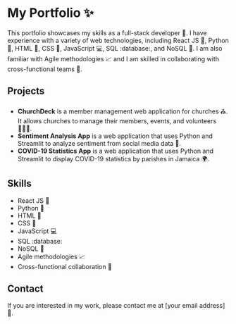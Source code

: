 # My Portfolio :sparkles:

This portfolio showcases my skills as a full-stack developer :tada:. I have experience with a variety of web technologies, including React JS :rocket:, Python :snake:, HTML :page_with_curl:, CSS :art:, JavaScript :computer:, SQL :database:, and NoSQL :key:. I am also familiar with Agile methodologies :chart_with_upwards_trend: and I am skilled in collaborating with cross-functional teams :busts_in_silhouette:.

## Projects

* **ChurchDeck** is a member management web application for churches :church:. It allows churches to manage their members, events, and volunteers :people_holding_hands:.
* **Sentiment Analysis App** is a web application that uses Python and Streamlit to analyze sentiment from social media data :thinking:.
* **COVID-19 Statistics App** is a web application that uses Python and Streamlit to display COVID-19 statistics by parishes in Jamaica :earth_africa:.

## Skills

* React JS :rocket:
* Python :snake:
* HTML :page_with_curl:
* CSS :art:
* JavaScript :computer:
* SQL :database:
* NoSQL :key:
* Agile methodologies :chart_with_upwards_trend:
* Cross-functional collaboration :busts_in_silhouette:

## Contact

If you are interested in my work, please contact me at [your email address] :email:.

